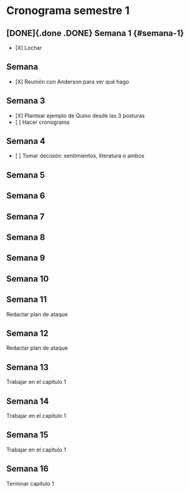 Cronograma semestre 1
=====================

[DONE]{.done .DONE} Semana 1 {#semana-1}
----------------------------

-   \[X\] Lochar

Semana
------

-   \[X\] Reunión con Anderson para ver qué hago

Semana 3
--------

-   \[X\] Plantear ejemplo de Quino desde las 3 posturas
-   \[ \] Hacer cronograma

Semana 4
--------

-   \[ \] Tomar decisión: sentimientos, literatura o ambos

Semana 5
--------

Semana 6
--------

Semana 7
--------

Semana 8
--------

Semana 9
--------

Semana 10
---------

Semana 11
---------

Redactar plan de ataque

Semana 12
---------

Redactar plan de ataque

Semana 13
---------

Trabajar en el capítulo 1

Semana 14
---------

Trabajar en el capítulo 1

Semana 15
---------

Trabajar en el capítulo 1

Semana 16
---------

Terminar capítulo 1
